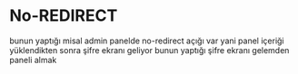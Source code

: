 # No-REDIRECT

bunun yaptığı misal admin panelde no-redirect açığı var 
yani panel içeriği yüklendikten sonra şifre ekranı geliyor bunun yaptığı şifre ekranı gelemden paneli almak
